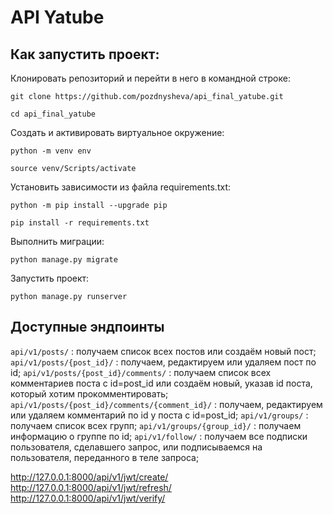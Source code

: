 # API Yatube

## Как запустить проект:

Клонировать репозиторий и перейти в него в командной строке:

```
git clone https://github.com/pozdnysheva/api_final_yatube.git
```

```
cd api_final_yatube
```

Cоздать и активировать виртуальное окружение:

```
python -m venv env
```

```
source venv/Scripts/activate
```

Установить зависимости из файла requirements.txt:

```
python -m pip install --upgrade pip
```

```
pip install -r requirements.txt
```

Выполнить миграции:

```
python manage.py migrate
```

Запустить проект:

```
python manage.py runserver
```
## Доступные эндпоинты

`api/v1/posts/` : получаем список всех постов или создаём новый пост;
`api/v1/posts/{post_id}/` : получаем, редактируем или удаляем пост по id;
`api/v1/posts/{post_id}/comments/` : получаем список всех комментариев поста с id=post_id или создаём новый, указав id поста, который хотим прокомментировать;
`api/v1/posts/{post_id}/comments/{comment_id}/` : получаем, редактируем или удаляем комментарий по id у поста с id=post_id;
`api/v1/groups/` : получаем список всех групп;
`api/v1/groups/{group_id}/` : получаем информацию о группе по id;
`api/v1/follow/` : получаем все подписки пользователя, сделавшего запрос, или подписываемся на пользователя, переданного в теле запроса;

http://127.0.0.1:8000/api/v1/jwt/create/
http://127.0.0.1:8000/api/v1/jwt/refresh/
http://127.0.0.1:8000/api/v1/jwt/verify/
